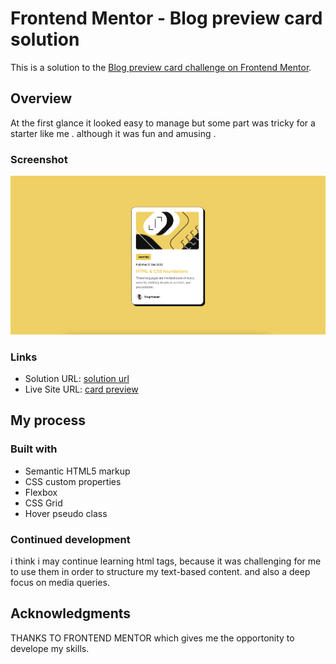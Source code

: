 # Frontend Mentor - Blog preview card solution

This is a solution to the [Blog preview card challenge on Frontend Mentor](https://www.frontendmentor.io/challenges/blog-preview-card-ckPaj01IcS). 


## Overview

At the first glance it looked easy to manage but some part was tricky for a starter like me . although it was fun and amusing . 


### Screenshot

![blog card preview](./assets/images/blog_card_preview.png)


### Links

- Solution URL: [solution url](https://www.frontendmentor.io/solutions/another-solution-for-blog-card-WTf49C4NmV)
- Live Site URL: [card preview](https://ryichi0.github.io/blog-card-review/)

## My process

### Built with

- Semantic HTML5 markup
- CSS custom properties
- Flexbox
- CSS Grid
- Hover pseudo class



### Continued development

i think i may continue learning html tags, because it was challenging for me to use them in order to structure my text-based content.
and also a deep focus on media queries.


## Acknowledgments

THANKS TO FRONTEND MENTOR  which gives me the opportonity to develope my skills.
